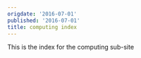 ```yaml
---
origdate: '2016-07-01'
published: '2016-07-01'
title: computing index
---
```


This is the index for the computing sub-site
